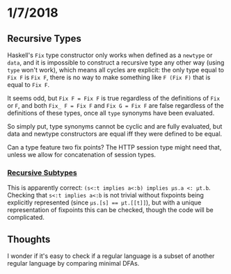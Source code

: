 # 1/7/2018

## Recursive Types

Haskell's `Fix` type constructor only works when defined as a `newtype` or `data`, and it is impossible to construct a recursive type any other way (using `type` won't work), which means all cycles are explicit: the only type equal to `Fix F` is `Fix F`, there is no way to make something like `F (Fix F)` that is equal to `Fix F`.

It seems odd, but `Fix F = Fix F` is true regardless of the definitions of `Fix` or `F`, and both `Fix_ F = Fix F` and `Fix G = Fix F` are false regardless of the definitions of these types, once all `type` synonyms have been evaluated.

So simply put, type synonyms cannot be cyclic and are fully evaluated, but data and newtype constructors are equal iff they were defined to be equal.

Can a type feature two fix points? The HTTP session type might need that, unless we allow for concatenation of session types.

### [Recursive Subtypes](http://lucacardelli.name/papers/srt.pdf)

This is apparently correct: `(s<:t implies a<:b) implies µs.a <: µt.b`. Checking that `s<:t implies a<:b` is not trivial without fixpoints being explicitly represented (since `µs.[s] == µt.[[t]]`), but with a unique representation of fixpoints this can be checked, though the code will be complicated.

## Thoughts

I wonder if it's easy to check if a regular language is a subset of another regular language by comparing minimal DFAs.
